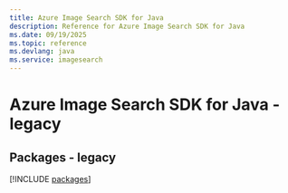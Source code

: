 ```yaml
---
title: Azure Image Search SDK for Java
description: Reference for Azure Image Search SDK for Java
ms.date: 09/19/2025
ms.topic: reference
ms.devlang: java
ms.service: imagesearch
---
```

# Azure Image Search SDK for Java - legacy
## Packages - legacy
[!INCLUDE [packages](image-search-index.md)]